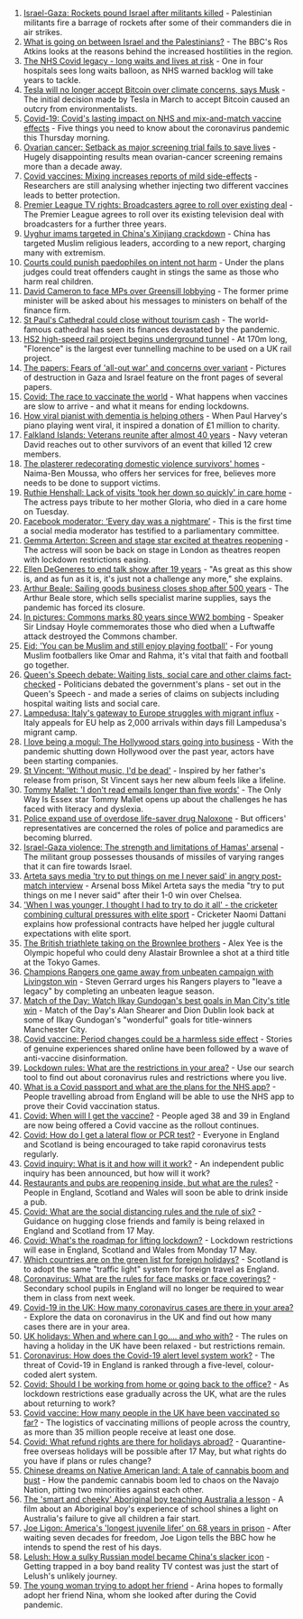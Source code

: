 1. [Israel-Gaza: Rockets pound Israel after militants killed](https://www.bbc.co.uk/news/world-middle-east-57094737) - Palestinian militants fire a barrage of rockets after some of their commanders die in air strikes.
2. [What is going on between Israel and the Palestinians?](https://www.bbc.co.uk/news/world-middle-east-57094575) - The BBC's Ros Atkins looks at the reasons behind the increased hostilities in the region.
3. [The NHS Covid legacy - long waits and lives at risk](https://www.bbc.co.uk/news/health-57092797) - One in four hospitals sees long waits balloon, as NHS warned backlog will take years to tackle.
4. [Tesla will no longer accept Bitcoin over climate concerns, says Musk](https://www.bbc.co.uk/news/business-57096305) - The initial decision made by Tesla in March to accept Bitcoin caused an outcry from environmentalists.
5. [Covid-19: Covid's lasting impact on NHS and mix-and-match vaccine effects](https://www.bbc.co.uk/news/uk-57094225) - Five things you need to know about the coronavirus pandemic this Thursday morning.
6. [Ovarian cancer: Setback as major screening trial fails to save lives](https://www.bbc.co.uk/news/health-57087477) - Hugely disappointing results mean ovarian-cancer screening remains more than a decade away.
7. [Covid vaccines: Mixing increases reports of mild side-effects](https://www.bbc.co.uk/news/health-57075503) - Researchers are still analysing whether injecting two different vaccines leads to better protection.
8. [Premier League TV rights: Broadcasters agree to roll over existing deal](https://www.bbc.co.uk/sport/football/57098432) - The Premier League agrees to roll over its existing television deal with broadcasters for a further three years.
9. [Uyghur imams targeted in China's Xinjiang crackdown](https://www.bbc.co.uk/news/world-asia-china-56986057) - China has targeted Muslim religious leaders, according to a new report, charging many with extremism.
10. [Courts could punish paedophiles on intent not harm](https://www.bbc.co.uk/news/uk-57095465) - Under the plans judges could treat offenders caught in stings the same as those who harm real children.
11. [David Cameron to face MPs over Greensill lobbying](https://www.bbc.co.uk/news/uk-politics-57096198) - The former prime minister will be asked about his messages to ministers on behalf of the finance firm.
12. [St Paul's Cathedral could close without tourism cash](https://www.bbc.co.uk/news/uk-england-london-56997142) - The world-famous cathedral has seen its finances devastated by the pandemic.
13. [HS2 high-speed rail project begins underground tunnel](https://www.bbc.co.uk/news/uk-57093884) - At 170m long, "Florence" is the largest ever tunnelling machine to be used on a UK rail project.
14. [The papers: Fears of 'all-out war' and concerns over variant](https://www.bbc.co.uk/news/blogs-the-papers-57095446) - Pictures of destruction in Gaza and Israel feature on the front pages of several papers.
15. [Covid: The race to vaccinate the world](https://www.bbc.co.uk/news/world-us-canada-57091041) - What happens when vaccines are slow to arrive - and what it means for ending lockdowns.
16. [How viral pianist with dementia is helping others](https://www.bbc.co.uk/news/uk-57094576) - When Paul Harvey's piano playing went viral, it inspired a donation of £1 million to charity.
17. [Falkland Islands: Veterans reunite after almost 40 years](https://www.bbc.co.uk/news/stories-57075711) - Navy veteran David reaches out to other survivors of an event that killed 12 crew members.
18. [The plasterer redecorating domestic violence survivors' homes](https://www.bbc.co.uk/news/uk-england-derbyshire-57087787) - Naima-Ben Moussa, who offers her services for free, believes more needs to be done to support victims.
19. [Ruthie Henshall: Lack of visits 'took her down so quickly' in care home](https://www.bbc.co.uk/news/uk-57095396) - The actress pays tribute to her mother Gloria, who died in a care home on Tuesday.
20. [Facebook moderator: ‘Every day was a nightmare’](https://www.bbc.co.uk/news/technology-57088382) - This is the first time a social media moderator has testified to a parliamentary committee.
21. [Gemma Arterton: Screen and stage star excited at theatres reopening](https://www.bbc.co.uk/news/entertainment-arts-57093277) - The actress will soon be back on stage in London as theatres reopen with lockdown restrictions easing.
22. [Ellen DeGeneres to end talk show after 19 years](https://www.bbc.co.uk/news/entertainment-arts-57091501) - "As great as this show is, and as fun as it is, it's just not a challenge any more," she explains.
23. [Arthur Beale: Sailing goods business closes shop after 500 years](https://www.bbc.co.uk/news/uk-england-london-57085944) - The Arthur Beale store, which sells specialist marine supplies, says the pandemic has forced its closure.
24. [In pictures: Commons marks 80 years since WW2 bombing](https://www.bbc.co.uk/news/uk-politics-57088372) - Speaker Sir Lindsay Hoyle commemorates those who died when a Luftwaffe attack destroyed the Commons chamber.
25. [Eid: 'You can be Muslim and still enjoy playing football'](https://www.bbc.co.uk/news/newsbeat-57056933) - For young Muslim footballers like Omar and Rahma, it's vital that faith and football go together.
26. [Queen's Speech debate: Waiting lists, social care and other claims fact-checked](https://www.bbc.co.uk/news/57076024) - Politicians debated the government's plans - set out in the Queen's Speech - and made a series of claims on subjects including hospital waiting lists and social care.
27. [Lampedusa: Italy's gateway to Europe struggles with migrant influx](https://www.bbc.co.uk/news/world-europe-57087818) - Italy appeals for EU help as 2,000 arrivals within days fill Lampedusa's migrant camp.
28. [I love being a mogul: The Hollywood stars going into business](https://www.bbc.co.uk/news/business-57069474) - With the pandemic shutting down Hollywood over the past year, actors have been starting companies.
29. [St Vincent: 'Without music, I'd be dead'](https://www.bbc.co.uk/news/entertainment-arts-57026926) - Inspired by her father's release from prison, St Vincent says her new album feels like a lifeline.
30. [Tommy Mallet: 'I don't read emails longer than five words'](https://www.bbc.co.uk/news/education-57074195) - The Only Way Is Essex star Tommy Mallet opens up about the challenges he has faced with literacy and dyslexia.
31. [Police expand use of overdose life-saver drug Naloxone](https://www.bbc.co.uk/news/uk-57094536) - But officers' representatives are concerned the roles of police and paramedics are becoming blurred.
32. [Israel-Gaza violence: The strength and limitations of Hamas' arsenal](https://www.bbc.co.uk/news/world-middle-east-57092245) - The militant group possesses thousands of missiles of varying ranges that it can fire towards Israel.
33. [Arteta says media 'try to put things on me I never said' in angry post-match interview](https://www.bbc.co.uk/sport/football/57095927) - Arsenal boss Mikel Arteta says the media "try to put things on me I never said" after their 1-0 win over Chelsea.
34. ['When I was younger, I thought I had to try to do it all' - the cricketer combining cultural pressures with elite sport](https://www.bbc.co.uk/sport/cricket/57086790) - Cricketer Naomi Dattani explains how professional contracts have helped her juggle cultural expectations with elite sport.
35. [The British triathlete taking on the Brownlee brothers](https://www.bbc.co.uk/sport/triathlon/57051888) - Alex Yee is the Olympic hopeful who could deny Alastair Brownlee a shot at a third title at the Tokyo Games.
36. [Champions Rangers one game away from unbeaten campaign with Livingston win](https://www.bbc.co.uk/sport/football/56990121) - Steven Gerrard urges his Rangers players to "leave a legacy" by completing an unbeaten league season.
37. [Match of the Day: Watch Ilkay Gundogan's best goals in Man City's title win](https://www.bbc.co.uk/sport/av/football/57095623) - Match of the Day's Alan Shearer and Dion Dublin look back at some of Ilkay Gundogan's "wonderful" goals for title-winners Manchester City.
38. [Covid vaccine: Period changes could be a harmless side effect](https://www.bbc.co.uk/news/health-56901353) - Stories of genuine experiences shared online have been followed by a wave of anti-vaccine disinformation.
39. [Lockdown rules: What are the restrictions in your area?](https://www.bbc.co.uk/news/uk-54373904) - Use our search tool to find out about coronavirus rules and restrictions where you live.
40. [What is a Covid passport and what are the plans for the NHS app?](https://www.bbc.co.uk/news/explainers-55718553) - People travelling abroad from England will be able to use the NHS app to prove their Covid vaccination status.
41. [Covid: When will I get the vaccine?](https://www.bbc.co.uk/news/health-55045639) - People aged 38 and 39 in England are now being offered a Covid vaccine as the rollout continues.
42. [Covid: How do I get a lateral flow or PCR test?](https://www.bbc.co.uk/news/health-51943612) - Everyone in England and Scotland is being encouraged to take rapid coronavirus tests regularly.
43. [Covid inquiry: What is it and how will it work?](https://www.bbc.co.uk/news/explainers-57085964) - An independent public inquiry has been announced, but how will it work?
44. [Restaurants and pubs are reopening inside, but what are the rules?](https://www.bbc.co.uk/news/business-52977388) - People in England, Scotland and Wales will soon be able to drink inside a pub.
45. [Covid: What are the social distancing rules and the rule of six?](https://www.bbc.co.uk/news/uk-51506729) - Guidance on hugging close friends and family is being relaxed in England and Scotland from 17 May.
46. [Covid: What's the roadmap for lifting lockdown?](https://www.bbc.co.uk/news/explainers-52530518) - Lockdown restrictions will ease in England, Scotland and Wales from Monday 17 May.
47. [Which countries are on the green list for foreign holidays?](https://www.bbc.co.uk/news/explainers-52544307) - Scotland is to adopt the same "traffic light" system for foreign travel as England.
48. [Coronavirus: What are the rules for face masks or face coverings?](https://www.bbc.co.uk/news/health-51205344) - Secondary school pupils in England will no longer be required to wear them in class from next week.
49. [Covid-19 in the UK: How many coronavirus cases are there in your area?](https://www.bbc.co.uk/news/uk-51768274) - Explore the data on coronavirus in the UK and find out how many cases there are in your area.
50. [UK holidays: When and where can I go.... and who with?](https://www.bbc.co.uk/news/explainers-52646738) - The rules on having a holiday in the UK have been relaxed - but restrictions remain.
51. [Coronavirus: How does the Covid-19 alert level system work?](https://www.bbc.co.uk/news/explainers-52634739) - The threat of Covid-19 in England is ranked through a five-level, colour-coded alert system.
52. [Covid: Should I be working from home or going back to the office?](https://www.bbc.co.uk/news/business-52567567) - As lockdown restrictions ease gradually across the UK, what are the rules about returning to work?
53. [Covid vaccine: How many people in the UK have been vaccinated so far?](https://www.bbc.co.uk/news/health-55274833) - The logistics of vaccinating millions of people across the country, as more than 35 million people receive at least one dose.
54. [Covid: What refund rights are there for holidays abroad?](https://www.bbc.co.uk/news/business-51615412) - Quarantine-free overseas holidays will be possible after 17 May, but what rights do you have if plans or rules change?
55. [Chinese dreams on Native American land: A tale of cannabis boom and bust](https://www.bbc.co.uk/news/world-us-canada-56835897) - How the pandemic cannabis boom led to chaos on the Navajo Nation, pitting two minorities against each other.
56. [The 'smart and cheeky' Aboriginal boy teaching Australia a lesson](https://www.bbc.co.uk/news/stories-56544429) - A film about an Aboriginal boy's experience of school shines a light on Australia's failure to give all children a fair start.
57. [Joe Ligon: America's 'longest juvenile lifer' on 68 years in prison](https://www.bbc.co.uk/news/world-us-canada-57022924) - After waiting seven decades for freedom, Joe Ligon tells the BBC how he intends to spend the rest of his days.
58. [Lelush: How a sulky Russian model became China's slacker icon](https://www.bbc.co.uk/news/world-asia-china-56967923) - Getting trapped in a boy band reality TV contest was just the start of Lelush's unlikely journey.
59. [The young woman trying to adopt her friend](https://www.bbc.co.uk/news/world-europe-56919234) - Arina hopes to formally adopt her friend Nina, whom she looked after during the Covid pandemic.
